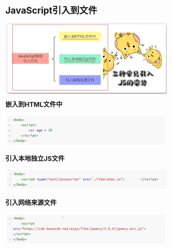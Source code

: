 <h1>JavaScript引入到文件</h1>

![Alt text](image.png)

<b style="font-size:20px">嵌入到HTML文件中</b1>

![Alt text](image-1.png)

<b style="font-size:20px">引入本地独立JS文件</b1>

![Alt text](image-2.png)

<b style="font-size:20px">引入网络来源文件</b1>

![Alt text](image-3.png)